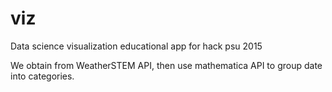 # viz
Data science visualization educational app for hack psu 2015

We obtain <historical weather data for certain location> from WeatherSTEM API,
then use mathematica API to group date into categories.


